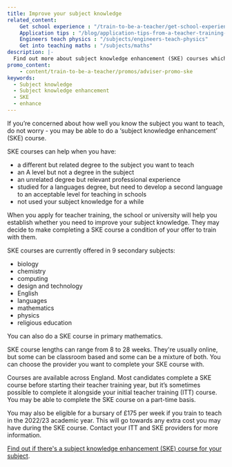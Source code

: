 ```yaml
---
title: Improve your subject knowledge
related_content:
    Get school experience : "/train-to-be-a-teacher/get-school-experience"
    Application tips : "/blog/application-tips-from-a-teacher-training-provider"
    Engineers teach physics : "/subjects/engineers-teach-physics"
    Get into teaching maths : "/subjects/maths"
description: |-
  Find out more about subject knowledge enhancement (SKE) courses which will help you brush up the subject you want to teach.
promo_content:
    - content/train-to-be-a-teacher/promos/adviser-promo-ske
keywords:
  - Subject knowledge
  - Subject knowledge enhancement
  - SKE
  - enhance
---
```


If you’re concerned about how well you know the subject you want to teach, do not worry - you may be able to do a ‘subject knowledge enhancement’ (SKE) course.

SKE courses can help when you have:

- a different but related degree to the subject you want to teach
- an A level but not a degree in the subject
- an unrelated degree but relevant professional experience
- studied for a languages degree, but need to develop a second language to an acceptable level for teaching in schools 
- not used your subject knowledge for a while

When you apply for teacher training, the school or university will help you establish whether you need to improve your subject knowledge. They may decide to make completing a SKE course a condition of your offer to train with them.

SKE courses are currently offered in 9 secondary subjects:  

- biology 
- chemistry 
- computing 
- design and technology 
- English
- languages 
- mathematics
- physics 
- religious education

You can also do a SKE course in primary mathematics.

SKE course lengths can range from 8 to 28 weeks. They're usually online, but some can be classroom based and some can be a mixture of both. You can choose the provider you want to complete your SKE course with.

Courses are available across England. Most candidates complete a SKE course before starting their teacher training year, but it’s sometimes possible to complete it alongside your initial teacher training (ITT) course. You may be able to complete the SKE course on a part-time basis.

You may also be eligible for a bursary of £175 per week if you train to teach in the 2022/23 academic year. This will go towards any extra cost you may have during the SKE course. Contact your ITT and SKE providers for more information.  

[Find out if there's a subject knowledge enhancement (SKE) course for your subject](https://www.gov.uk/government/publications/subject-knowledge-enhancement-course-directory/subject-knowledge-enhancement-ske-course-directory).
